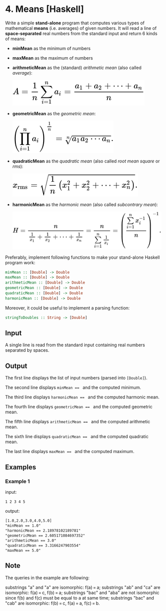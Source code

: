 # 4. Means [Haskell]

Write a simple **stand-alone** program that computes various types of mathematical **means** (i.e. averages) of given numbers.
It will read a line of **space-separated** real numbers from the standard input and return 6 kinds of means:

* **minMean** as the minimum of numbers
* **maxMean** as the maximum of numbers
* **arithmeticMean** as the (standard) *arithmetic mean* (also called *average*):

    ![arithmetic mean](arithmeticMean.svg)
    
* **geometricMean** as the *geometric mean*:

    ![geometric mean](geometricMean.svg)
    
* **quadraticMean** as the *quadratic mean* (also called *root mean square* or *rms*):

    ![quadratic mean](quadraticMean.svg)
    
* **harmonicMean** as the *harmonic mean* (also called *subcontrary mean*):

    ![harmonic mean](harmonicMean.svg)
    
Preferably, implement following functions to make your stand-alone Haskell program work:

```haskell
minMean :: [Double] -> Double
maxMean :: [Double] -> Double
arithmeticMean :: [Double] -> Double
geometricMean :: [Double] -> Double
quadraticMean :: [Double] -> Double
harmonicMean :: [Double] -> Double
```

Moreover, it could be useful to implement a parsing function:

```haskell
stringToDoubles :: String -> [Double]
```

## Input
A single line is read from the standard input containing real numbers separated by spaces.

## Output
The first line displays the list of input numbers (parsed into `[Double]`).

The second line displays `minMean == ` and the computed minimum.

The third line displays `harmonicMean == ` and the computed harmonic mean.

The fourth line displays `geometricMean == ` and the computed geometric mean.

The fifth line displays `arithmeticMean == ` and the computed arithmetic mean.

The sixth line displays `quadraticMean == ` and the computed quadratic mean.

The last line displays `maxMean == ` and the computed maximum.

## Examples

### Example 1
input:
```
1 2 3 4 5
```
output:
```
[1.0,2.0,3.0,4.0,5.0]
"minMean == 1.0"
"harmonicMean == 2.18978102189781"
"geometricMean == 2.605171084697352"
"arithmeticMean == 3.0"
"quadraticMean == 3.3166247903554"
"maxMean == 5.0"
```

## Note
The queries in the example are following:

substrings "a" and "a" are isomorphic: f(a) = a;
substrings "ab" and "ca" are isomorphic: f(a) = c, f(b) = a;
substrings "bac" and "aba" are not isomorphic since f(b) and f(c) must be equal to a at same time;
substrings "bac" and "cab" are isomorphic: f(b) = c, f(a) = a, f(c) = b.